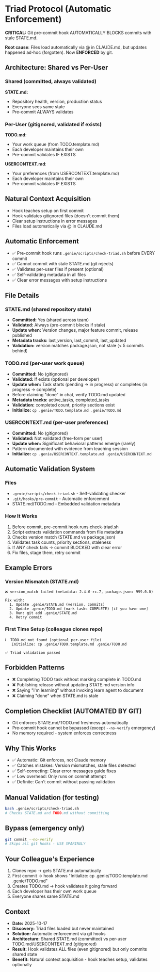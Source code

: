 # Triad Protocol (Automatic Enforcement)
**CRITICAL:** Git pre-commit hook AUTOMATICALLY BLOCKS commits with stale STATE.md.

**Root cause:** Files load automatically via @ in CLAUDE.md, but updates happened ad-hoc (forgotten). Now **ENFORCED** by git.

## Architecture: Shared vs Per-User

### Shared (committed, always validated)

**STATE.md:**
- Repository health, version, production status
- Everyone sees same state
- Pre-commit ALWAYS validates

### Per-User (gitignored, validated if exists)

**TODO.md:**
- Your work queue (from TODO.template.md)
- Each developer maintains their own
- Pre-commit validates IF EXISTS

**USERCONTEXT.md:**
- Your preferences (from USERCONTEXT.template.md)
- Each developer maintains their own
- Pre-commit validates IF EXISTS

## Natural Context Acquisition

- Hook teaches setup on first commit
- Hook validates gitignored files (doesn't commit them)
- Clear setup instructions in error messages
- Files load automatically via @ in CLAUDE.md

## Automatic Enforcement

- ✅ Pre-commit hook runs `.genie/scripts/check-triad.sh` before EVERY commit
- ✅ Cannot commit with stale STATE.md (git rejects)
- ✅ Validates per-user files if present (optional)
- ✅ Self-validating metadata in all files
- ✅ Clear error messages with setup instructions

## File Details

### STATE.md (shared repository state)

- **Committed:** Yes (shared across team)
- **Validated:** Always (pre-commit blocks if stale)
- **Update when:** Version changes, major feature commit, release published
- **Metadata tracks:** last_version, last_commit, last_updated
- **Validation:** version matches package.json, not stale (< 5 commits behind)

### TODO.md (per-user work queue)

- **Committed:** No (gitignored)
- **Validated:** If exists (optional per developer)
- **Update when:** Task starts (pending → in progress) or completes (in progress → complete)
- Before claiming "done" in chat, verify TODO.md updated
- **Metadata tracks:** active_tasks, completed_tasks
- **Validation:** completed count, priority sections exist
- **Initialize:** `cp .genie/TODO.template.md .genie/TODO.md`

### USERCONTEXT.md (per-user preferences)

- **Committed:** No (gitignored)
- **Validated:** Not validated (free-form per user)
- **Update when:** Significant behavioral patterns emerge (rarely)
- Pattern documented with evidence from teaching session
- **Initialize:** `cp .genie/USERCONTEXT.template.md .genie/USERCONTEXT.md`

## Automatic Validation System

### Files

- `.genie/scripts/check-triad.sh` - Self-validating checker
- `.git/hooks/pre-commit` - Automatic enforcement
- STATE.md/TODO.md - Embedded validation metadata

### How It Works

1. Before commit, pre-commit hook runs check-triad.sh
2. Script extracts validation commands from file metadata
3. Checks version match (STATE.md vs package.json)
4. Validates task counts, priority sections, staleness
5. If ANY check fails → commit BLOCKED with clear error
6. Fix files, stage them, retry commit

## Example Errors

### Version Mismatch (STATE.md)

```
❌ version_match failed (metadata: 2.4.0-rc.7, package.json: 999.0.0)

Fix with:
  1. Update .genie/STATE.md (version, commits)
  2. Update .genie/TODO.md (mark tasks COMPLETE) [if you have one]
  3. Run: git add .genie/STATE.md
  4. Retry commit
```

### First Time Setup (colleague clones repo)

```
ℹ️  TODO.md not found (optional per-user file)
   Initialize: cp .genie/TODO.template.md .genie/TODO.md

✅ Triad validation passed
```

## Forbidden Patterns

- ❌ Completing TODO task without marking complete in TODO.md
- ❌ Publishing release without updating STATE.md version info
- ❌ Saying "I'm learning" without invoking learn agent to document
- ❌ Claiming "done" when STATE.md is stale

## Completion Checklist (AUTOMATED BY GIT)

- Git enforces STATE.md/TODO.md freshness automatically
- Pre-commit hook cannot be bypassed (except `--no-verify` emergency)
- No memory required - system enforces correctness

## Why This Works

- ✅ Automatic: Git enforces, not Claude memory
- ✅ Catches mistakes: Version mismatches, stale files detected
- ✅ Self-correcting: Clear error messages guide fixes
- ✅ Low overhead: Only runs on commit attempt
- ✅ Definite: Can't commit without passing validation

## Manual Validation (for testing)

```bash
bash .genie/scripts/check-triad.sh
# Checks STATE.md and TODO.md without committing
```

## Bypass (emergency only)

```bash
git commit --no-verify
# Skips all git hooks - USE SPARINGLY
```

## Your Colleague's Experience

1. Clones repo → gets STATE.md automatically
2. First commit → hook shows "Initialize: cp .genie/TODO.template.md .genie/TODO.md"
3. Creates TODO.md → hook validates it going forward
4. Each developer has their own work queue
5. Everyone shares same STATE.md

## Context

- **Date:** 2025-10-17
- **Discovery:** Triad files loaded but never maintained
- **Solution:** Automatic enforcement via git hooks
- **Architecture:** Shared STATE.md (committed) vs per-user TODO.md/USERCONTEXT.md (gitignored)
- **Result:** Hook validates ALL files (even gitignored) but only commits shared state
- **Benefit:** Natural context acquisition - hook teaches setup, validates optionally
